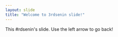 ```yaml
---
layout: slide
title: "Welcome to 3rdsenin slide!"
---
```

This #rdsenin's slide.
Use the left arrow to go back!